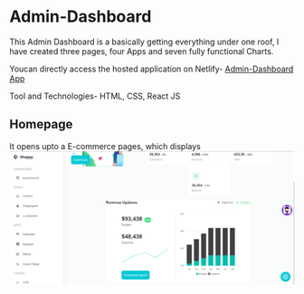 # Admin-Dashboard

This Admin Dashboard is a basically getting everything under one roof, I have created three pages, four Apps and seven fully functional Charts.

Youcan directly access the hosted application on Netlify-   [Admin-Dashboard App](https://dashboardmanage.netlify.app/)

Tool and Technologies- HTML, CSS, React JS

## Homepage
It opens upto a E-commerce pages, which displays 
![alt text](https://github.com/Madhumitamoi/Admin-Dashboard/blob/main/Pages/Screenshot%20(28).png)
